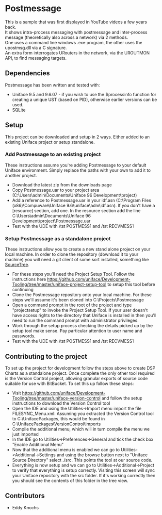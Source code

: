 # Postmessage #

This is a sample that was first displayed in YouTube videos a few  years back.  
It shows intra-process messaging with postmessage and inter-process message (theoretically also across a network) via 2 methods.  
One uses a command line windows .exe program, the other uses the upostmsg.dll via a C signature.  
An extra form interrogates URouters in the network, via the UROUTMON API, to find messaging targets.

## Dependencies ##

Postmessage has been written and tested with:

 * Uniface 9.5 and 9.6.07 - if you wish to use the $processinfo function for creating a unique UST (based on PID), otherwise earlier versions can be used.
 * SQLite

## Setup ##

This project can be downloaded and setup in 2 ways. Either added to an existing Uniface project or setup standalone.

### Add Postmessage to an existing project ###
These instructions assume you're adding Postmessage to your default Uniface environment. Simply replace the paths with your own to add it to another project.

 * Download the latest zip from the downloads page
 * Copy Postmessage.uar to your project area (C:\\Users\\admin\\Documents\\Uniface 96 Development\\project)
 * Add a reference to Postmessage.uar in your idf.asn (C:\\Program Files (x86)\\Compuware\\Uniface 9.6\\uniface\\adm\\idf.asn). If you don't have a [resource] section, add one. In the resource section add the line C:\\Users\\admin\\Documents\\Uniface 96 Development\\project\\Postmessage.uar
 * Test with the UDE with /tst POSTMESS1 and /tst RECVMESS1

### Setup Postmessage as a standalone project ###
These instructions allow you to create a new stand alone project on your local machine. In order to clone the repository (download it to your machine) you will need a git client of some sort installed, something like [SourceTree](https://www.sourcetreeapp.com/).

 * For these steps you'll need the Project Setup Tool. Follow the instructions here https://github.com/uniface/Development-Tooling/tree/master/uniface-project-setup-tool to setup this tool before continuing
 * Clone the Postmessage repository onto your local machine. For these steps we'll assume it's been cloned into C:\Projects\Postmessage
 * Open a command prompt in the root of the project and type "projectsetup" to invoke the Project Setup Tool. If your user doesn't have access rights to the directory that Uniface is installed in then you'll need to run the command prompt with administrator privileges.
 * Work through the setup process checking the details picked up by the setup tool make sense. Pay particular attention to user name and passwords.
 * Test with the UDE with /tst POSTMESS1 and /tst RECVMESS1
 
## Contributing to the project ##

To set up the project for development follow the steps above to create DSP Charts as a standalone project. Once complete the only other tool required is the Version Control project, allowing granular exports of source code suitable for use with BitBucket. To set this up follow these steps:

 * Visit https://github.com/uniface/Development-Tooling/tree/master/uniface-version-control and follow the setup instructions to download the Version Control tool
 * Open the IDE and using the Utilities->Import menu import the file FILESYNC_Menu.xml. Assuming you extracted the Version Control tool to C:\\UnifacePackages, this would be found in C:\\UnifacePackages\\VersionControl\\imports
 * Compile the additional menu, which will in turn compile the menu we just imported
 * In the IDE go to Utilities->Preferences->General and tick the check box "Enable Additional Menu"
 * Now that the additional menu is enabled we can go to Utilities->Additional->Settings and using the browse button next to "Uniface Source Directory" select ./src. This points the tool at our source code.
 * Everything is now setup and we can go to Utilities->Additional->Project to verify that everything is setup correctly. Visiting this screen will sync your Uniface repository with the src folder. If it's working correctly then you should see the contents of this folder in the tree view.

## Contributors ##

* Eddy Knochs
